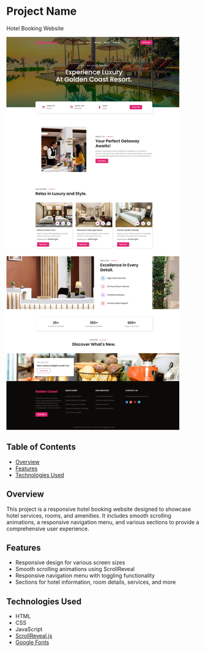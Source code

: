 # Project Name

Hotel Booking Website

![Hotel Preview](/assets/preview.jpeg)

## Table of Contents

- [Overview](#overview)
- [Features](#features)
- [Technologies Used](#technologies-used)

## Overview

This project is a responsive hotel booking website designed to showcase hotel services, rooms, and amenities. It includes smooth scrolling animations, a responsive navigation menu, and various sections to provide a comprehensive user experience.

## Features

- Responsive design for various screen sizes
- Smooth scrolling animations using ScrollReveal
- Responsive navigation menu with toggling functionality
- Sections for hotel information, room details, services, and more

## Technologies Used

- HTML
- CSS
- JavaScript
- [ScrollReveal.js](https://scrollrevealjs.org/)
- [Google Fonts](https://fonts.google.com/)

